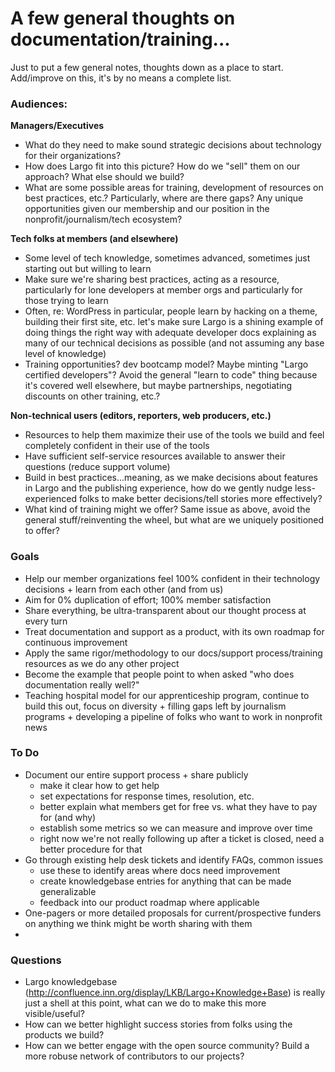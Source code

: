 # A few general thoughts on documentation/training...

Just to put a few general notes, thoughts down as a place to start. Add/improve on this, it's by no means a complete list.


### Audiences:

**Managers/Executives**

- What do they need to make sound strategic decisions about technology for their organizations?
- How does Largo fit into this picture? How do we "sell" them on our approach? What else should we build?
- What are some possible areas for training, development of resources on best practices, etc.? Particularly, where are there gaps? Any unique opportunities given our membership and our position in the nonprofit/journalism/tech ecosystem?

**Tech folks at members (and elsewhere)**

- Some level of tech knowledge, sometimes advanced, sometimes just starting out but willing to learn
- Make sure we're sharing best practices, acting as a resource, particularly for lone developers at member orgs and particularly for those trying to learn
- Often, re: WordPress in particular, people learn by hacking on a theme, building their first site, etc. let's make sure Largo is a shining example of doing things the right way with adequate developer docs explaining as many of our technical decisions as possible (and not assuming any base level of knowledge)
- Training opportunities? dev bootcamp model? Maybe minting "Largo certified developers"? Avoid the general "learn to code" thing because it's covered well elsewhere, but maybe partnerships, negotiating discounts on other training, etc.?

**Non-technical users (editors, reporters, web producers, etc.)**

- Resources to help them maximize their use of the tools we build and feel completely confident in their use of the tools
- Have sufficient self-service resources available to answer their questions (reduce support volume)
- Build in best practices...meaning, as we make decisions about features in Largo and the publishing experience, how do we gently nudge less-experienced folks to make better decisions/tell stories more effectively?
- What kind of training might we offer? Same issue as above, avoid the general stuff/reinventing the wheel, but what are we uniquely positioned to offer?


### Goals

- Help our member organizations feel 100% confident in their technology decisions + learn from each other (and from us)
- Aim for 0% duplication of effort; 100% member satisfaction
- Share everything, be ultra-transparent about our thought process at every turn
- Treat documentation and support as a product, with its own roadmap for continuous improvement
- Apply the same rigor/methodology to our docs/support process/training resources as we do any other project
- Become the example that people point to when asked "who does documentation really well?"
- Teaching hospital model for our apprenticeship program, continue to build this out, focus on diversity + filling gaps left by journalism programs + developing a pipeline of folks who want to work in nonprofit news


### To Do

- Document our entire support process + share publicly
	- make it clear how to get help
	- set expectations for response times, resolution, etc.
	- better explain what members get for free vs. what they have to pay for (and why)
	- establish some metrics so we can measure and improve over time
	- right now we're not really following up after a ticket is closed, need a better procedure for that
- Go through existing help desk tickets and identify FAQs, common issues
	- use these to identify areas where docs need improvement
	- create knowledgebase entries for anything that can be made generalizable
	- feedback into our product roadmap where applicable
- One-pagers or more detailed proposals for current/prospective funders on anything we think might be worth sharing with them
- 

### Questions

- Largo knowledgebase (http://confluence.inn.org/display/LKB/Largo+Knowledge+Base) is really just a shell at this point, what can we do to make this more visible/useful?
- How can we better highlight success stories from folks using the products we build?
- How can we better engage with the open source community? Build a more robuse network of contributors to our projects?


